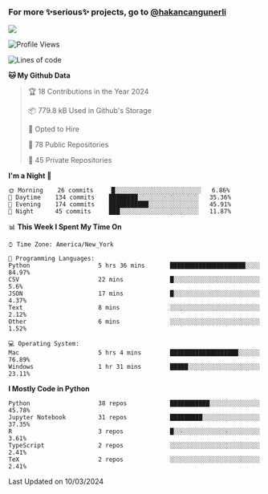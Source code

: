 ### For more ✨serious✨ projects, go to [@hakancangunerli](https://github.com/hakancangunerli)

![](https://github-readme-stats.vercel.app/api/top-langs/?username=hakancangunerli&layout=compact&hide=jupyter%20notebook,tex,html,shell,CSS,Ruby,Makefile,EmberScript,MATLAB,C&langs_count=6&exclude_repo=2015-csharp,gt_code,gsu_code,uga_code,uga_robotics)

<!--START_SECTION:waka-->
![Profile Views](http://img.shields.io/badge/Profile%20Views-0-blue)

![Lines of code](https://img.shields.io/badge/From%20Hello%20World%20I%27ve%20Written-481499%20lines%20of%20code-blue)

**🐱 My Github Data** 

> 🏆 18 Contributions in the Year 2024
 > 
> 📦 779.8 kB Used in Github's Storage 
 > 
> 💼 Opted to Hire
 > 
> 📜 78 Public Repositories 
 > 
> 🔑 45 Private Repositories  
 > 
**I'm a Night 🦉** 

```text
🌞 Morning    26 commits     █░░░░░░░░░░░░░░░░░░░░░░░░   6.86% 
🌆 Daytime    134 commits    ████████░░░░░░░░░░░░░░░░░   35.36% 
🌃 Evening    174 commits    ███████████░░░░░░░░░░░░░░   45.91% 
🌙 Night      45 commits     ███░░░░░░░░░░░░░░░░░░░░░░   11.87%

```


📊 **This Week I Spent My Time On** 

```text
⌚︎ Time Zone: America/New_York

💬 Programming Languages: 
Python                   5 hrs 36 mins       █████████████████████░░░░   84.97% 
CSV                      22 mins             █░░░░░░░░░░░░░░░░░░░░░░░░   5.6% 
JSON                     17 mins             █░░░░░░░░░░░░░░░░░░░░░░░░   4.37% 
Text                     8 mins              ░░░░░░░░░░░░░░░░░░░░░░░░░   2.12% 
Other                    6 mins              ░░░░░░░░░░░░░░░░░░░░░░░░░   1.52%

💻 Operating System: 
Mac                      5 hrs 4 mins        ███████████████████░░░░░░   76.89% 
Windows                  1 hr 31 mins        █████░░░░░░░░░░░░░░░░░░░░   23.11%

```

**I Mostly Code in Python** 

```text
Python                   38 repos            ███████████░░░░░░░░░░░░░░   45.78% 
Jupyter Notebook         31 repos            █████████░░░░░░░░░░░░░░░░   37.35% 
R                        3 repos             █░░░░░░░░░░░░░░░░░░░░░░░░   3.61% 
TypeScript               2 repos             ░░░░░░░░░░░░░░░░░░░░░░░░░   2.41% 
TeX                      2 repos             ░░░░░░░░░░░░░░░░░░░░░░░░░   2.41%

```



 Last Updated on 10/03/2024
<!--END_SECTION:waka-->



